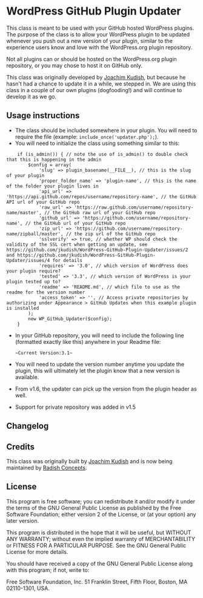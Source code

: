 # WordPress GitHub Plugin Updater

This class is meant to be used with your GitHub hosted WordPress plugins. The purpose of the class is to allow your WordPress plugin to be updated whenever you push out a new version of your plugin, similar to the experience users know and love with the WordPress.org plugin repository.

Not all plugins can or should be hosted on the WordPress.org plugin repository, or you may chose to host it on GitHub only.

This class was originally developed by [Joachim Kudish](https://github.com/jkudish), but because he hasn't had a chance to update it in a while, we stepped in. We are using this class in a couple of our own plugins (dogfooding!) and will continue to develop it as we go.

## Usage instructions
* The class should be included somewhere in your plugin. You will need to require the file (example: `include_once('updater.php');`).
* You will need to initialize the class using something similar to this:

```
	if (is_admin()) { // note the use of is_admin() to double check that this is happening in the admin
		$config = array(
			'slug' => plugin_basename(__FILE__), // this is the slug of your plugin
			'proper_folder_name' => 'plugin-name', // this is the name of the folder your plugin lives in
			'api_url' => 'https://api.github.com/repos/username/repository-name', // the GitHub API url of your GitHub repo
			'raw_url' => 'https://raw.github.com/username/repository-name/master', // the GitHub raw url of your GitHub repo
			'github_url' => 'https://github.com/username/repository-name', // the GitHub url of your GitHub repo
			'zip_url' => 'https://github.com/username/repository-name/zipball/master', // the zip url of the GitHub repo
			'sslverify' => true, // whether WP should check the validity of the SSL cert when getting an update, see https://github.com/jkudish/WordPress-GitHub-Plugin-Updater/issues/2 and https://github.com/jkudish/WordPress-GitHub-Plugin-Updater/issues/4 for details
			'requires' => '3.0', // which version of WordPress does your plugin require?
			'tested' => '3.3', // which version of WordPress is your plugin tested up to?
			'readme' => 'README.md', // which file to use as the readme for the version number
			'access_token' => '', // Access private repositories by authorizing under Appearance > GitHub Updates when this example plugin is installed
		);
		new WP_GitHub_Updater($config);
	}
```

* In your GitHub repository, you will need to include the following line (formatted exactly like this) anywhere in your Readme file:

	`~Current Version:3.1~`

* You will need to update the version number anytime you update the plugin, this will ultimately let the plugin know that a new version is available.

* From v1.6, the updater can pick up the version from the plugin header as well.

* Support for private repository was added in v1.5

## Changelog

## Credits
This class was originally built by [Joachim Kudish](http://jkudish.com "Joachim Kudish") and is now being maintained by [Radish Concepts](http://www.radishconcepts.com/).

## License
This program is free software; you can redistribute it and/or modify it under the terms of the GNU General Public License as published by the Free Software Foundation; either version 2 of the License, or (at your option) any later version.

This program is distributed in the hope that it will be useful, but WITHOUT ANY WARRANTY; without even the implied warranty of MERCHANTABILITY or FITNESS FOR A PARTICULAR PURPOSE.  See the GNU General Public License for more details.

You should have received a copy of the GNU General Public License along with this program; if not, write to:

Free Software Foundation, Inc.
51 Franklin Street, Fifth Floor,
Boston, MA
02110-1301, USA.
